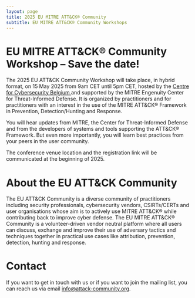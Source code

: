 ```yaml
---
layout: page
title: 2025 EU MITRE ATT&CK® Community
subtitle: EU MITRE ATT&CK® Community Workshops
---
```


# EU MITRE ATT&CK® Community Workshop – Save the date!

The 2025 EU ATT&CK Community Workshop will take place, in hybrid format, on 15 May 2025 from 9am CET until 5pm CET, hosted by the <a href="https://ccb.belgium.be/en"> Centre for Cybersecurity Belgium </a>  and supported by the MITRE Engenuity Center for Threat-Informed Defense.  It is organized by practitioners and for practitioners with an interest in the use of the MITRE ATT&CK® Framework in Prevention, Detection/Hunting and Response.

You will hear updates from MITRE, the Center for Threat-Informed Defense and from the developers of systems and tools supporting the ATT&CK® Framework. But even more importantly, you will learn best practices from your peers in the user community.

The conference venue location and the registration link will be communicated at the beginning of 2025.

# About the EU ATT&CK Community

The EU ATT&CK Community is a diverse community of practitioners including security professionals, cybersecurity vendors, CSIRTs/CERTs and user organisations whose aim is to actively use MITRE ATT&CK® while contributing back to improve cyber defense. The EU MITRE ATT&CK® Community is a volunteer-driven vendor neutral platform where all users can discuss, exchange and improve their use of adversary tactics and techniques together in practical use cases like attribution, prevention, detection, hunting and response.

# Contact

If you want to get in touch with us or if you want to join the mailing list, you can reach us via email info@attack-community.org. 

